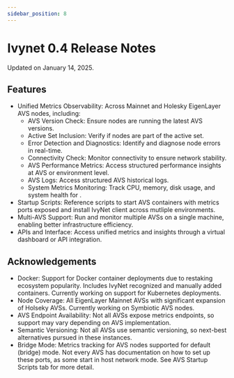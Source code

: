 ```yaml
---
sidebar_position: 8
---
```


# Ivynet 0.4 Release Notes

Updated on January 14, 2025.
## Features
- Unified Metrics Observability: Across Mainnet and Holesky EigenLayer AVS nodes, including:
    - AVS Version Check: Ensure nodes are running the latest AVS versions.
    - Active Set Inclusion: Verify if nodes are part of the active set.
    - Error Detection and Diagnostics: Identify and diagnose node errors in real-time.
    - Connectivity Check: Monitor connectivity to ensure network stability.
    - AVS Performance Metrics: Access structured performance insights at AVS or environment level.
    - AVS Logs: Access structured AVS historical logs.
    - System Metrics Monitoring: Track CPU, memory, disk usage, and system health for .
- Startup Scripts: Reference scripts to start AVS containers with metrics ports exposed and install IvyNet client across mutliple environments. 
- Multi-AVS Support: Run and monitor multiple AVSs on a single machine, enabling better infrastructure efficiency.
- APIs and Interface: Access unified metrics and insights through a virtual dashboard or API integration.

## Acknowledgements

- Docker: Support for Docker container deployments due to restaking ecosystem popularity. Includes IvyNet recognized and manually added containers. Currently working on support for Kubernetes deployments.
- Node Coverage: All EigenLayer Mainnet AVSs with significant expansion of Holseky AVSs. 
Currently working on Symbiotic AVS nodes.
- AVS Endpoint Availability: Not all AVSs expose metrics endpoints, so support may vary depending on AVS implementation.
- Semantic Versioning: Not all AVSs use semantic versioning, so next-best alternatives pursued in these instances.
- Bridge Mode: Metrics tracking for AVS nodes supported for default (bridge) mode.
Not every AVS has documentation on how to set up these ports, as some start in host network mode.
See AVS Startup Scripts tab for more detail.
